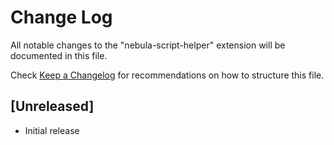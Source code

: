 # Change Log

All notable changes to the "nebula-script-helper" extension will be documented in this file.

Check [Keep a Changelog](http://keepachangelog.com/) for recommendations on how to structure this file.

## [Unreleased]

- Initial release